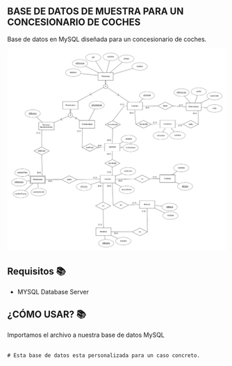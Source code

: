 ## BASE DE DATOS DE MUESTRA PARA UN CONCESIONARIO DE COCHES
Base de datos en MySQL diseñada para un concesionario de coches.
<br>

<div align="center">
<img src="https://github.com/Sonklol/base-de-datos-concesionario/blob/main/Ejemplo_Modelo_Entidad_Relacion_ConcesionarioCoches.png?raw=true"/>
</div>

## Requisitos 📚
- MYSQL Database Server

## ¿CÓMO USAR? 📚
Importamos el archivo a nuestra base de datos MySQL
<br>

```

# Esta base de datos esta personalizada para un caso concreto.
